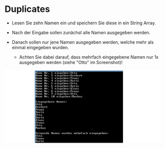 # Duplicates

- Lesen Sie zehn Namen ein und speichern Sie diese in ein String Array. 

- Nach der Eingabe sollen zunächst  alle Namen ausgegeben werden. 

- Danach sollen nur jene Namen ausgegeben werden, welche mehr als einmal eingegeben wurden.
  - Achten Sie dabei darauf, dass mehrfach eingegebene Namen nur 1x ausgegeben werden (siehe "Otto" im Screenshot)! 

![img](pics/console.png)